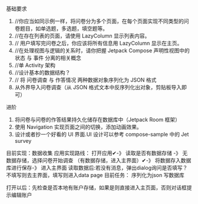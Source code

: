 基础要求
1. //你应当如同示例一样，将问卷分为多个页面，在每个页面实现不同类型的问卷题目，如单选题，多选题，填空题等。
2. //在存在列表的页面，请使用 LazyColumn 显示列表内容。
3. // 用户填写完问卷之后，你应该将所有信息用 LazyColumn 显示在主页。
4. //在处理视图与逻辑的关系时，请你把握 Jetpack Compose 声明性视图中的 状态 与 事件 分离的相关概念
5. //单 Activity 架构
6. //设计基本的数据结构？
7. // 将 问卷调查 与 作答情况 两种数据对象序列化为 JSON 格式
8.  从外界导入问卷调查（从 JSON 格式文本中反序列化出对象，剪贴板导入即可）


进阶
1. 将问卷与问卷的作答结果持久化储存在数据库中（Jetpack Room 框架）
2. 使用 Navigation 实现页面之间的切换，添加动画效果。
3. 设计或者抄一个好看的 UI 界面.UI 设计可以参考 compose-sample 中的 Jet survey




目前实现：数据收集
应用实现路线：
打开应用✔-》
读取是否有数据存储 -》
无数据存储，选择问卷开始调查 （有数据存储，进入主界面）✔-》
将数据存入数据库进行保存-》
进入主界面
读取数据后:若没有消息，弹出dialog询问是否填写？不填写则去主界面，填写则进入data page
目前任务：
序列化为json
写数据库
                                   
打开以后：先检查是否本地有账户存储，如果是则直接进入主页面，否则对话框提示编辑账户